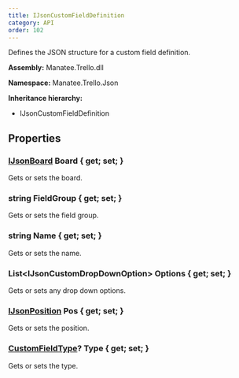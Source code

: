 ```yaml
---
title: IJsonCustomFieldDefinition
category: API
order: 102
---
```


Defines the JSON structure for a custom field definition.

**Assembly:** Manatee.Trello.dll

**Namespace:** Manatee.Trello.Json

**Inheritance hierarchy:**

- IJsonCustomFieldDefinition

## Properties

### [IJsonBoard](../IJsonBoard#ijsonboard) Board { get; set; }

Gets or sets the board.

### string FieldGroup { get; set; }

Gets or sets the field group.

### string Name { get; set; }

Gets or sets the name.

### List&lt;IJsonCustomDropDownOption&gt; Options { get; set; }

Gets or sets any drop down options.

### [IJsonPosition](../IJsonPosition#ijsonposition) Pos { get; set; }

Gets or sets the position.

### [CustomFieldType](../CustomFieldType#customfieldtype)? Type { get; set; }

Gets or sets the type.


